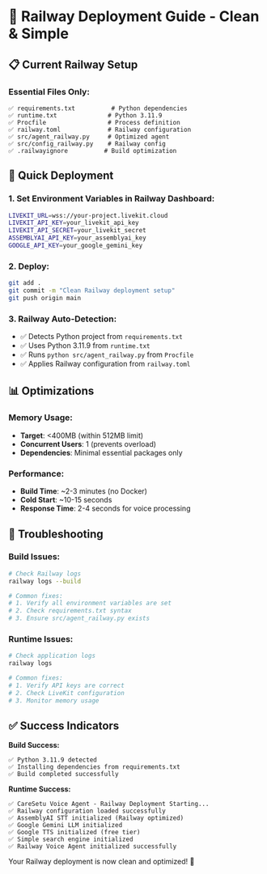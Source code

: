 # 🚂 Railway Deployment Guide - Clean & Simple

## 📋 Current Railway Setup

### **Essential Files Only:**

```
✅ requirements.txt          # Python dependencies
✅ runtime.txt              # Python 3.11.9
✅ Procfile                 # Process definition
✅ railway.toml             # Railway configuration
✅ src/agent_railway.py     # Optimized agent
✅ src/config_railway.py    # Railway config
✅ .railwayignore          # Build optimization
```

## 🚀 Quick Deployment

### **1. Set Environment Variables in Railway Dashboard:**

```bash
LIVEKIT_URL=wss://your-project.livekit.cloud
LIVEKIT_API_KEY=your_livekit_api_key
LIVEKIT_API_SECRET=your_livekit_secret
ASSEMBLYAI_API_KEY=your_assemblyai_key
GOOGLE_API_KEY=your_google_gemini_key
```

### **2. Deploy:**

```bash
git add .
git commit -m "Clean Railway deployment setup"
git push origin main
```

### **3. Railway Auto-Detection:**

- ✅ Detects Python project from `requirements.txt`
- ✅ Uses Python 3.11.9 from `runtime.txt`
- ✅ Runs `python src/agent_railway.py` from `Procfile`
- ✅ Applies Railway configuration from `railway.toml`

## 📊 Optimizations

### **Memory Usage:**

- **Target**: <400MB (within 512MB limit)
- **Concurrent Users**: 1 (prevents overload)
- **Dependencies**: Minimal essential packages only

### **Performance:**

- **Build Time**: ~2-3 minutes (no Docker)
- **Cold Start**: ~10-15 seconds
- **Response Time**: 2-4 seconds for voice processing

## 🔧 Troubleshooting

### **Build Issues:**

```bash
# Check Railway logs
railway logs --build

# Common fixes:
# 1. Verify all environment variables are set
# 2. Check requirements.txt syntax
# 3. Ensure src/agent_railway.py exists
```

### **Runtime Issues:**

```bash
# Check application logs
railway logs

# Common fixes:
# 1. Verify API keys are correct
# 2. Check LiveKit configuration
# 3. Monitor memory usage
```

## ✅ Success Indicators

**Build Success:**

```
✅ Python 3.11.9 detected
✅ Installing dependencies from requirements.txt
✅ Build completed successfully
```

**Runtime Success:**

```
✅ CareSetu Voice Agent - Railway Deployment Starting...
✅ Railway configuration loaded successfully
✅ AssemblyAI STT initialized (Railway optimized)
✅ Google Gemini LLM initialized
✅ Google TTS initialized (free tier)
✅ Simple search engine initialized
✅ Railway Voice Agent initialized successfully
```

Your Railway deployment is now clean and optimized! 🎉
